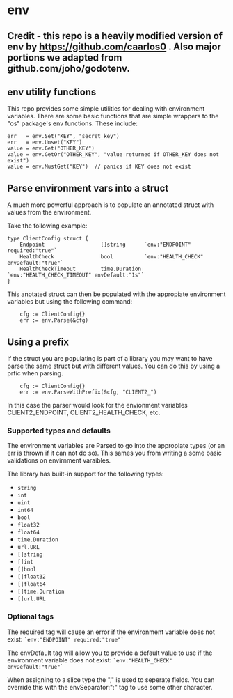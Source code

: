 # env

## Credit - this repo is a heavily modified version of env by https://github.com/caarlos0 .  Also major portions we adapted from github.com/joho/godotenv.

## env utility functions

This repo provides some simple utilities for dealing with environment variables.  There are some basic functions that are simple wrappers to the "os" package's
env functions.  These include:

```
err   = env.Set("KEY", "secret_key")
err   = env.Unset("KEY")
value = env.Get("OTHER_KEY")
value = env.GetOr("OTHER_KEY", "value returned if OTHER_KEY does not exist")
value = env.MustGet("KEY")  // panics if KEY does not exist
```

## Parse environment vars into a struct

A much more powerful approach is to populate an annotated struct with
values from the environment.

Take the following example:
```
type ClientConfig struct {
	Endpoint                  []string      `env:"ENDPOINT" required:"true"`
	HealthCheck               bool          `env:"HEALTH_CHECK" envDefault:"true"`
	HealthCheckTimeout        time.Duration `env:"HEALTH_CHECK_TIMEOUT" envDefault:"1s"`
}
```

This anotated struct can then be populated with the appropiate environment
variables but using the following command:
```
	cfg := ClientConfig{}
	err := env.Parse(&cfg)
```

## Using a prefix

If the struct you are populating is part of a library you may want to have
parse the same struct but with different values.  You can do this by using 
a prfic when parsing.
```
	cfg := ClientConfig{}
	err := env.ParseWithPrefix(&cfg, "CLIENT2_")
```

In this case the parser would look for the envionment variables CLIENT2_ENDPOINT, CLIENT2_HEALTH_CHECK, etc.

### Supported types and defaults

The environment variables are Parsed to go into the appropiate types (or
an err is thrown if it can not do so).  This sames you from writing a some
basic validations on envirnment varaibles.

The library has built-in support for the following types:

* `string`
* `int`
* `uint`
* `int64`
* `bool`
* `float32`
* `float64`
* `time.Duration`
* `url.URL`
* `[]string`
* `[]int`
* `[]bool`
* `[]float32`
* `[]float64`
* `[]time.Duration`
* `[]url.URL`

### Optional tags

The required tag will cause an error if the environment variable does not exist:
``` `env:"ENDPOINT" required:"true"` ```

The envDefault tag will allow you to provide a default value to use if the environment variable does not exist:
``` `env:"HEALTH_CHECK" envDefault:"true"` ```

When assigning to a slice type the "," is used to seperate fields.  You can override this with the envSeparator:":" tag to use some other character.


